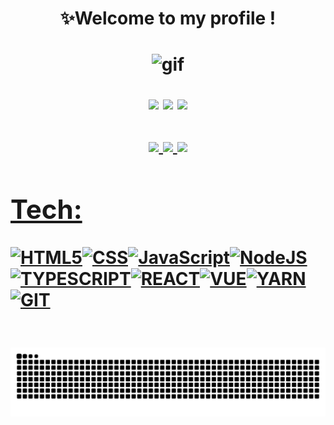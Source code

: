 
<h1  align="center"> ✨Welcome to my profile ! <h1>
 <div align="center">
  
 ![gif](https://designculture.com.br/wp-content/uploads/2017/02/35ae65e72b11ce73f7bc4b758c7b6a48.gif)
  
</div>
 
 <div align="center">
  <a href = "mailto: gabrielajussana@gmail.com"><img src="https://img.shields.io/badge/-Gmail-%23EA4335?style=for-the-badge&logo=gmail&logoColor=white" target="_blank"></a>
  <a href="https://www.linkedin.com/in/gabrielajussana" target="_blank"><img src="https://img.shields.io/badge/-LinkedIn-%230077B5?style=for-the-badge&logo=linkedin&logoColor=white" target="_blank"></a>
  <a href="https://codepen.io/gabrielajussana" target="_blank"><img src="https://img.shields.io/badge/-Codepen-%23000000?style=for-the-badge&logo=codepen&logoColor=white" target="_blank"></a>
</div>
<br>
 
 <div align="center">
  <a href="https://github.com/gabrielajussana">
    <img height="150em" src="https://github-readme-stats.vercel.app/api?username=gabrielajussana&show_icons=true&theme=tokyonight&include_all_commits=true&count_private=true"/>
  <img height="150em" src="[https://github-readme-stats.vercel.app/api?username=](https://github-readme-stats.vercel.app/api?username=gabrielajussana&show_icons=true&theme=tokyonight&include_all_commits=true&count_private=true"/>
  <img height="180em" src="https://github-readme-stats.vercel.app/api/top-langs/?username=gabrielajussana&layout=compact&langs_count=7&theme=tokyonight"/>
</div>

 ## Tech: 
![HTML5](https://img.shields.io/badge/html5-%23E34F26.svg?style=for-the-badge&logo=html5&logoColor=white)![CSS](https://img.shields.io/badge/CSS3-1572B6?style=for-the-badge&logo=css3&logoColor=white)![JavaScript](https://img.shields.io/badge/javascript-%23323330.svg?style=for-the-badge&logo=javascript&logoColor=%23F7DF1E)![NodeJS](https://img.shields.io/badge/node.js-6DA55F?style=for-the-badge&logo=node.js&logoColor=white)![TYPESCRIPT](https://img.shields.io/badge/TypeScript-007ACC?style=for-the-badge&logo=typescript&logoColor=white)![REACT](https://img.shields.io/badge/React-20232A?style=for-the-badge&logo=react&logoColor=61DAFB)![VUE](https://img.shields.io/badge/vue-20232D?style=for-the-badge&logo=vue.js&logoColor=3CB371)![YARN](https://img.shields.io/badge/yarn-007ACC?style=for-the-badge&logo=yarn&logoColor=white)![GIT](https://img.shields.io/badge/git-%23E34F26.svg?style=for-the-badge&logo=git&logoColor=white)

  ##
![Snake animation](https://github.com/gabrielajussana/gabrielajussana/blob/output/github-contribution-grid-snake.svg)
 
